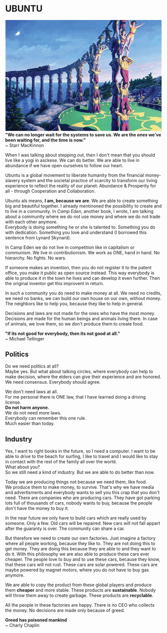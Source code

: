 # UBUNTU
![ubuntu](../images/ubuntu.png "ubuntu")  
**"We can no longer wait for the systems to save us.
We are the ones we’ve been waiting for, and the time is now."**  
~ Starr MacKinnon

When I was talking about stepping out, then I don't mean that you should live like a yogi in asckese. We can do better. We are able to live in abundance if we have open ourselves to follow our heart.

Ubuntu is a global movement to liberate humanity from the financial money-slavery system and the societal practice of scarcity to transform our living experience to reflect the reality of our planet: Abundance & Prosperity for all - through Cooperation and Collaboration.  

Ubuntu als means, **I am, because we are**. We are able to create something big and beautiful together. I already mentinoned the possibility to create and to live in a community. In *Camp Eden*, another book, I wrote, I am talking about a community where we do not use money and where we do not trade with each other anymore.  
Everybody is doing something he or she is talented to. Something you do with dedication. Something you love and understand (I borrowed this sentence from Lynard Skynard).  

In Camp Eden we do not live in competition like in capitalism or communism. We live in contributionism. We work as ONE, hand in hand. No hierarchy. No fights. No wars.

If someone makes an invention, then you do not register it to the patent office, you make it public as open source instead. This way everybody is able to produce it in the town he lives and can develop it even further. Then the original inventor get this improvent in return.  

In such a community you do need to make money at all. We need no credits, we need no banks, we can build our own house on our own, without money. The neighbors like to help you, because they like to help in general.  

Decisions and laws are not made for the ones who have the most money. Decisions are made for the human beings and animals living there. In case of animals, we love them, so we don't produce them to create food.  

**"If its not good for everybody, then its not good at all."**  
~ Michael Tellinger

## Politics
Do we need politics at all?  
Maybe yes.
But what about talking circles, where everybody can help to make decision, where the elders can give their experience and are honored. We need consensus. Everybody should agree.  

We don't need laws at all.  
For me personal there is ONE law, that I have learned doing a driving license.  
**Do not harm anyone.**  
We do not need more laws.  
Everybody can remember this one rule.  
Much easier than today.  

## Industry
Yes, I want to right books in the future, so I need a computer. I want to be able to drive to the beach for surfing, I like to travel and I would like to stay in contact with the rest of the family all over the world.  
What about you?  
So we still need a kind of industry. But we are able to do better than now.  

Today we are producing things not because we need them, like food.  
We produce them to make money, to survive. That's why we have media and advertisments and everybody wants to sell you this crap that you don't need. There are companies who are producing cars. They have got parking lots full of thousands of cars, nobody wants to buy, because the people don't have the money to buy it.  

In the near future we only have to build cars which are really used by someone. Only a few. Old cars will be repaired. New cars will not fall appart after the guaranty is over. The community can share a car.

But therefore we need to create our own factories. Just imagine a factory where all people working, because they like to. They are not doing this to get money. They are doing this because they are able to and they want to do it. With this philosophy we are also able to produce these cars ever cheaper. The people love to buy and to use these cars, because they know, that these cars will not rust. These cars are solar powered. These cars are maybe powered by magnet motors, where you do not have to buy gas anymore.  

We are able to copy the product from these global players and produce them **cheaper** and more stable. These products are **sustainable**. Nobody will throw them away to create garbage. These products are **recyclable**.  

All the people in these factories are happy. There is no CEO who collects the money. No decisions are made only because of greed.

**Greed has poisoned mankind**  
~ Charly Chaplin
